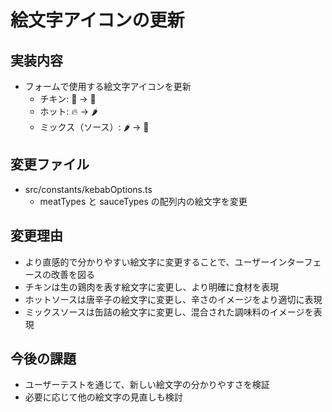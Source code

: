 # 絵文字アイコンの更新

## 実装内容
- フォームで使用する絵文字アイコンを更新
  - チキン: 🍗 → 🐔
  - ホット: 🔥 → 🌶️
  - ミックス（ソース）: 🌶 → 🥫

## 変更ファイル
- src/constants/kebabOptions.ts
  - meatTypes と sauceTypes の配列内の絵文字を変更

## 変更理由
- より直感的で分かりやすい絵文字に変更することで、ユーザーインターフェースの改善を図る
- チキンは生の鶏肉を表す絵文字に変更し、より明確に食材を表現
- ホットソースは唐辛子の絵文字に変更し、辛さのイメージをより適切に表現
- ミックスソースは缶詰の絵文字に変更し、混合された調味料のイメージを表現

## 今後の課題
- ユーザーテストを通じて、新しい絵文字の分かりやすさを検証
- 必要に応じて他の絵文字の見直しも検討
